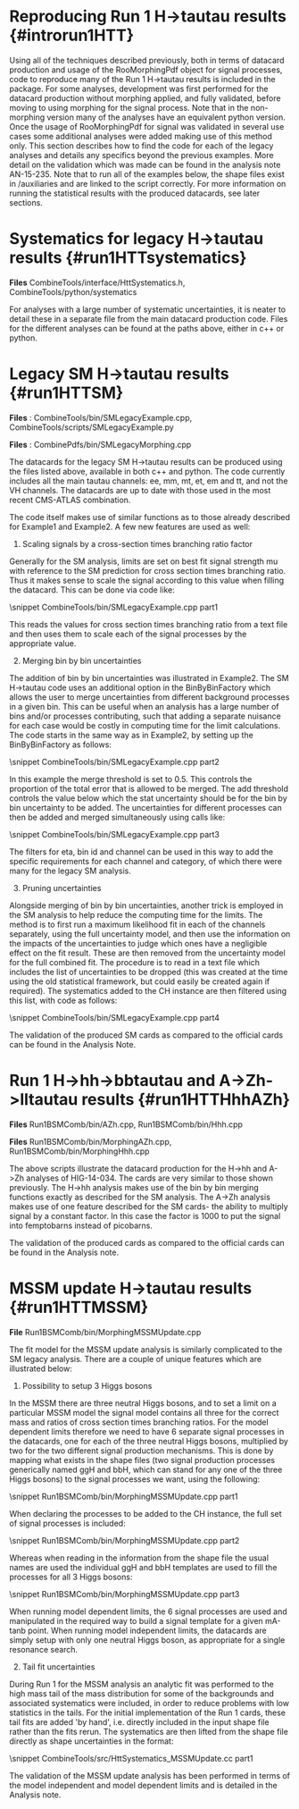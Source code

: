 Reproducing Run 1 H->tautau results {#introrun1HTT}
=========================

Using all of the techniques described previously, both in terms of datacard production and usage of the RooMorphingPdf object for signal processes, code to reproduce many of the Run 1 H->tautau results is included in the package. For some analyses, development was first performed for the datacard production without morphing applied, and fully validated, before moving to using morphing for the signal process. Note that in the non-morphing version many of the analyses have an equivalent python version. Once the usage of RooMorphingPdf for signal was validated in several use cases some additional analyses were added making use of this method only. This section describes how to find the code for each of the legacy analyses and details any specifics beyond the previous examples. More detail on the validation which was made can be found in the analysis note AN-15-235. Note that to run all of the examples below, the shape files exist in /auxiliaries and are linked to the script correctly. For more information on running the statistical results with the produced datacards, see later sections.


Systematics for legacy H->tautau results {#run1HTTsystematics}
=========================

**Files** CombineTools/interface/HttSystematics.h, CombineTools/python/systematics

For analyses with a large number of systematic uncertainties, it is neater to detail these in a separate file from the main datacard production code. Files for the different analyses can be found at the paths above, either in c++ or python. 

Legacy SM H->tautau results {#run1HTTSM}
=========================

**Files** : CombineTools/bin/SMLegacyExample.cpp, CombineTools/scripts/SMLegacyExample.py

**Files** : CombinePdfs/bin/SMLegacyMorphing.cpp

The datacards for the legacy SM H->tautau results can be produced using the files listed above, available in both c++ and python. The code currently includes all the main tautau channels: ee, mm, mt, et, em and tt, and not the VH channels. The datacards are up to date with those used in the most recent CMS-ATLAS combination.

The code itself makes use of similar functions as to those already described for Example1 and Example2. A few new features are used as well:

1) Scaling signals by a cross-section times branching ratio factor

Generally for the SM analysis, limits are set on best fit signal strength mu with reference to the SM prediction for cross section times branching ratio. Thus it makes sense to scale the signal according to this value when filling the datacard. This can be done via code like:

\snippet CombineTools/bin/SMLegacyExample.cpp part1

This reads the values for cross section times branching ratio from a text file and then uses them to scale each of the signal processes by the appropriate value.  

2) Merging bin by bin uncertainties

The addition of bin by bin uncertainties was illustrated in Example2. The SM H->tautau code uses an additional option in the BinByBinFactory which allows the user to merge uncertainties from different background processes in a given bin. This can be useful when an analysis has a large number of bins and/or processes contributing, such that adding a separate nuisance for each case would be costly in computing time for the limit calculations. The code starts in the same way as in Example2, by setting up the BinByBinFactory as follows:

\snippet CombineTools/bin/SMLegacyExample.cpp part2

In this example the merge threshold is set to 0.5. This controls the proportion of the total error that is allowed to be merged. The add threshold controls the value below which the stat uncertainty should be for the bin by bin uncertainty to be added. The uncertainties for different processes can then be added and merged simultaneously using calls like:

\snippet CombineTools/bin/SMLegacyExample.cpp part3

The filters for eta, bin id and channel can be used in this way to add the specific requirements for each channel and category, of which there were many for the legacy SM analysis.

3) Pruning uncertainties

Alongside merging of bin by bin uncertainties, another trick is employed in the SM analysis to help reduce the computing time for the limits. The method is to first run a maximum likelihood fit in each of the channels separately, using the full uncertainty model, and then use the information on the impacts of the uncertainties to judge which ones have a negligible effect on the fit result. These are then removed from the uncertainty model for the full combined fit. The procedure is to read in a text file which includes the list of uncertainties to be dropped (this was created at the time using the old statistical framework, but could easily be created again if required). The systematics added to the CH instance are then filtered using this list, with code as follows: 

\snippet CombineTools/bin/SMLegacyExample.cpp part4

The validation of the produced SM cards as compared to the official cards can be found in the Analysis Note.


Run 1 H->hh->bbtautau and A->Zh->lltautau results {#run1HTTHhhAZh}
=========================

**Files** Run1BSMComb/bin/AZh.cpp, Run1BSMComb/bin/Hhh.cpp

**Files** Run1BSMComb/bin/MorphingAZh.cpp, Run1BSMComb/bin/MorphingHhh.cpp

The above scripts illustrate the datacard production for the H->hh and A->Zh analyses of HIG-14-034. The cards are very similar to those shown previously. The H->hh analysis makes use of the bin by bin merging functions exactly as described for the SM analysis. The A->Zh analysis makes use of one feature described for the SM cards- the ability to multiply signal by a constant factor. In this case the factor is 1000 to put the signal into femptobarns instead of picobarns.  

The validation of the produced cards as compared to the official cards can be found in the Analysis note.


MSSM update H->tautau results {#run1HTTMSSM}
=========================

**File** Run1BSMComb/bin/MorphingMSSMUpdate.cpp

The fit model for the MSSM update analysis is similarly complicated to the SM legacy analysis. There are a couple of unique features which are illustrated below:

1) Possibility to setup 3 Higgs bosons

In the MSSM there are three neutral Higgs bosons, and to set a limit on a particular MSSM model the signal model contains all three for the correct mass and ratios of cross section times branching ratios. For the model dependent limits therefore we need to have 6 separate signal processes in the datacards, one for each of the three neutral Higgs bosons, multiplied by two for the two different signal production mechanisms. This is done by mapping what exists in the shape files (two signal production processes generically named ggH and bbH, which can stand for any one of the three Higgs bosons) to the signal processes we want, using the following:

\snippet Run1BSMComb/bin/MorphingMSSMUpdate.cpp part1

When declaring the processes to be added to the CH instance, the full set of signal processes is included:

\snippet Run1BSMComb/bin/MorphingMSSMUpdate.cpp part2

Whereas when reading in the information from the shape file the usual names are used the individual ggH and bbH templates are used to fill the processes for all 3 Higgs bosons:

\snippet Run1BSMComb/bin/MorphingMSSMUpdate.cpp part3

When running model dependent limits, the 6 signal processes are used and manipulated in the required way to build a signal template for a given mA-tanb point. When running model independent limits, the datacards are simply setup with only one neutral Higgs boson, as appropriate for a single resonance search.

2) Tail fit uncertainties

During Run 1 for the MSSM analysis an analytic fit was performed to the high mass tail of the mass distribution for some of the backgrounds and associated systematics were included, in order to reduce problems with low statistics in the tails. For the initial implementation of the Run 1 cards, these tail fits are added 'by hand', i.e. directly included in the input shape file rather than the fits rerun. The systematics are then lifted from the shape file directly as shape uncertainties in the format:

\snippet CombineTools/src/HttSystematics_MSSMUpdate.cc part1

The validation of the MSSM update analysis has been performed in terms of the model independent and model dependent limits and is detailed in the Analysis note.

